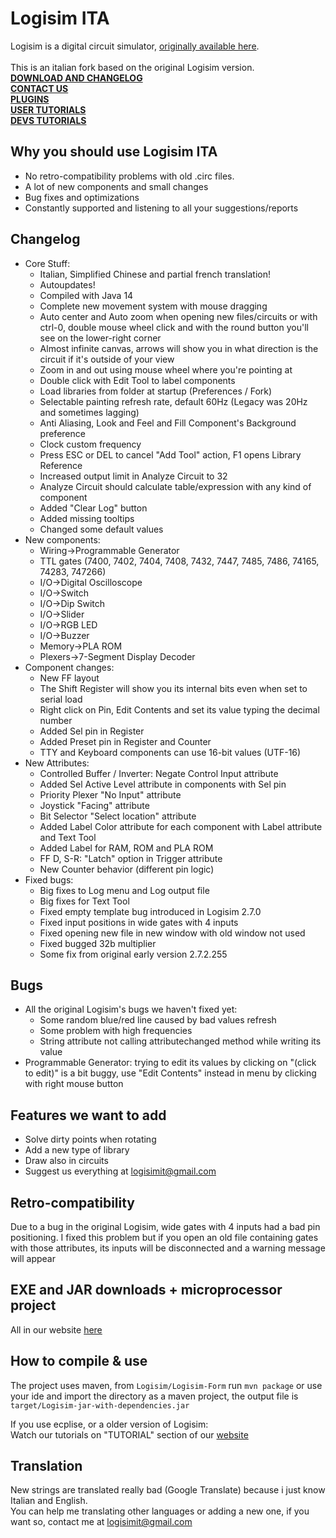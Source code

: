 # Logisim ITA 
Logisim is a digital circuit simulator, [originally available here](https://www.cburch.com/logisim/).<br><br>
This is an italian fork based on the original Logisim version.<br>
<b>[DOWNLOAD AND CHANGELOG](https://logisim.altervista.org)</b><br>
<b>[CONTACT US](https://logisim.altervista.org/contacts.html)</b><br>
<b>[PLUGINS](https://logisim.altervista.org/plugins.html)</b><br>
<b>[USER TUTORIALS](https://logisim.altervista.org/userstutorial.php)</b><br>
<b>[DEVS TUTORIALS](https://logisim.altervista.org/developerstutorial.php)</b><br>
## Why you should use Logisim ITA
* No retro-compatibility problems with old .circ files.
* A lot of new components and small changes
* Bug fixes and optimizations
* Constantly supported and listening to all your suggestions/reports
## Changelog
* Core Stuff:
	* Italian, Simplified Chinese and partial french translation!
	* Autoupdates!
	* Compiled with Java 14
	* Complete new movement system with mouse dragging
	* Auto center and Auto zoom when opening new files/circuits or with ctrl-0, double mouse wheel click and with the round button you'll see on the lower-right corner
	* Almost infinite canvas, arrows will show you in what direction is the circuit if it's outside of your view
	* Zoom in and out using mouse wheel where you're pointing at
	* Double click with Edit Tool to label components
	* Load libraries from folder at startup (Preferences / Fork)
	* Selectable painting refresh rate, default 60Hz (Legacy was 20Hz and sometimes lagging)
	* Anti Aliasing, Look and Feel and Fill Component's Background preference
	* Clock custom frequency
	* Press ESC or DEL to cancel "Add Tool" action, F1 opens Library Reference
	* Increased output limit in Analyze Circuit to 32
	* Analyze Circuit should calculate table/expression with any kind of component
	* Added "Clear Log" button
	* Added missing tooltips
	* Changed some default values
* New components:
	* Wiring->Programmable Generator
	* TTL gates (7400, 7402, 7404, 7408, 7432, 7447, 7485, 7486, 74165, 74283, 747266)
	* I/O->Digital Oscilloscope
	* I/O->Switch
	* I/O->Dip Switch
	* I/O->Slider
	* I/O->RGB LED
	* I/O->Buzzer
	* Memory->PLA ROM
	* Plexers->7-Segment Display Decoder
* Component changes:
	* New FF layout
	* The Shift Register will show you its internal bits even when set to serial load
	* Right click on Pin, Edit Contents and set its value typing the decimal number
	* Added Sel pin in Register
	* Added Preset pin in Register and Counter
	* TTY and Keyboard components can use 16-bit values (UTF-16)
* New Attributes:
	* Controlled Buffer / Inverter: Negate Control Input attribute
	* Added Sel Active Level attribute in components with Sel pin
	* Priority Plexer "No Input" attribute
	* Joystick "Facing" attribute
	* Bit Selector "Select location" attribute
	* Added Label Color attribute for each component with Label attribute and Text Tool
	* Added Label for RAM, ROM and PLA ROM
	* FF D, S-R: "Latch" option in Trigger attribute
	* New Counter behavior (different pin logic)
* Fixed bugs:
	* Big fixes to Log menu and Log output file
	* Big fixes for Text Tool
	* Fixed empty template bug introduced in Logisim 2.7.0
	* Fixed input positions in wide gates with 4 inputs
	* Fixed opening new file in new window with old window not used
	* Fixed bugged 32b multiplier
	* Some fix from original early version 2.7.2.255
## Bugs
* All the original Logisim's bugs we haven't fixed yet:
	* Some random blue/red line caused by bad values refresh
	* Some problem with high frequencies
	* String attribute not calling attributechanged method while writing its value
* Programmable Generator: trying to edit its values by clicking on "(click to edit)" is a bit buggy, use "Edit Contents" instead in menu by clicking with right mouse button
## Features we want to add
* Solve dirty points when rotating
* Add a new type of library
* Draw also in circuits
* Suggest us everything at logisimit@gmail.com
## Retro-compatibility
Due to a bug in the original Logisim, wide gates with 4 inputs had a bad pin positioning.
I fixed this problem but if you open an old file containing gates with those attributes, its inputs will be disconnected and a warning message will appear
## EXE and JAR downloads + microprocessor project
All in our website [here](https://logisim.altervista.org)
## How to compile & use
The project uses maven, from `Logisim/Logisim-Form` run `mvn package` or use your ide and import the directory as a maven project,
the output file is `target/Logisim-jar-with-dependencies.jar`

If you use ecplise, or a older version of Logisim:  
Watch our tutorials on "TUTORIAL" section of our [website](https://logisim.altervista.org/developerstutorial.php)
## Translation
New strings are translated really bad (Google Translate) because i just know Italian and English.<br>You can help me translating other languages or adding a new one, if you want so, contact me at logisimit@gmail.com
